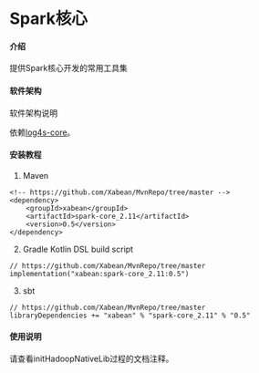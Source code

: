 # Spark核心

#### 介绍
提供Spark核心开发的常用工具集

#### 软件架构
软件架构说明

依赖[log4s-core](https://github.com/Xabean/MvnRepo/tree/master/xabean/log4s-core_2.11)。

#### 安装教程

1. Maven
```
<!-- https://github.com/Xabean/MvnRepo/tree/master -->
<dependency>
    <groupId>xabean</groupId>
    <artifactId>spark-core_2.11</artifactId>
    <version>0.5</version>
</dependency>
```
2. Gradle Kotlin DSL build script
```
// https://github.com/Xabean/MvnRepo/tree/master
implementation("xabean:spark-core_2.11:0.5")
```
3. sbt
```
// https://github.com/Xabean/MvnRepo/tree/master
libraryDependencies += "xabean" % "spark-core_2.11" % "0.5"
```

#### 使用说明

请查看initHadoopNativeLib过程的文档注释。
